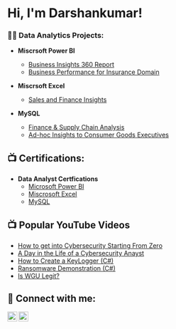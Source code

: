 <h1>Hi, I'm Darshankumar! </h1>

<h3>👨‍💻 Data Analytics Projects:</h3>

- <b>Miscrsoft Power BI </b>
  - [Business Insights 360 Report](https://github.com/sparkkplug/Power_BI_Projects/tree/main/2.%20Business%20Insights%20360)
  - [Business Performance for Insurance Domain](https://github.com/sparkkplug/Power_BI_Projects/tree/main/3.%20Virtual%20Internship%20Insurance%20Project)

- <b>Miscrsoft Excel </b>
  - [Sales and Finance Insights](https://github.com/sparkkplug/Excel_Projects)

- <b>MySQL </b>
  - [Finance & Supply Chain Analysis](https://github.com/sparkkplug/SQL_Projects/tree/main/1.%20ADHOC%20Insights%20to%20Executive%20Management)
  - [Ad-hoc Insights to Consumer Goods Executives](https://github.com/sparkkplug/SQL_Projects/tree/main/2.%20ADHOC%20Insights%20to%20Consumer%20Goods%20Executives)

  
<h2>📺 Certifications:</h2>

- <b>Data Analyst Certfications</b>
  - [Microsoft Power BI](https://codebasics.io/certificate/image/CB-49-209813)
  - [Miscrosoft Excel](https://codebasics.io/certificate/image/CB-51-209813)
  - [MySQL](https://codebasics.io/certificate/image/CB-50-209813)


<h2>📺 Popular YouTube Videos</h2>

- [How to get into Cybersecurity Starting From Zero](https://www.youtube.com/watch?v=a83ASGn_V_s)
- [A Day in the Life of a Cybersecurity Anayst](https://www.youtube.com/watch?v=uHy3oM7NnoU)
- [How to Create a KeyLogger (C#)](https://www.youtube.com/watch?v=N-L9hklSlNk)
- [Ransomware Demonstration (C#)](https://www.youtube.com/watch?v=OfvdQeh79s0)
- [Is WGU Legit?](https://www.youtube.com/watch?v=E2MwRWxDBkA)

<h2> 🤳 Connect with me:</h2>

[<img align="left" alt="JoshMadakor | Telegram" width="22px" src="https://simpleicons.org/icons/telegram.svg" />][telegram]
[<img align="left" alt="JoshMadakor | LinkedIn" width="22px" src="https://cdn.jsdelivr.net/npm/simple-icons@v3/icons/linkedin.svg" />][linkedin]

[telegram]: https://t.me/purelylearningnifty
[linkedin]: https://www.linkedin.com/in/darshankumar-varu-53abb717a

<!--
**joshmadakor1/joshmadakor1** is a ✨ _special_ ✨ repository because its `README.md` (this file) appears on your GitHub profile.

Here are some ideas to get you started:

- 🔭 I’m currently working on ...
- 🌱 I’m currently learning ...
- 👯 I’m looking to collaborate on ...
- 🤔 I’m looking for help with ...
- 💬 Ask me about ...
- 📫 How to reach me: ...
- 😄 Pronouns: ...
- ⚡ Fun fact: ...
-->
